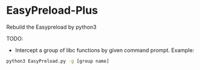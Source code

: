 # EasyPreload-Plus
Rebuild the Easypreload by python3

TODO:
- Intercept a group of libc functions by given command prompt.
Example:
```bash
python3 EasyPreload.py -g [group name]
```
